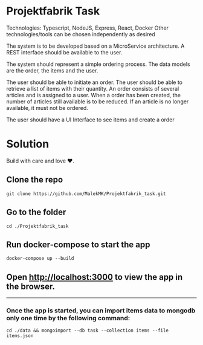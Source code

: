 # Projektfabrik Task

Technologies: Typescript, NodeJS, Express, React, Docker
Other technologies/tools can be chosen independently as desired

The system is to be developed based on a MicroService architecture.
A REST interface should be available to the user.

The system should represent a simple ordering process. The data models are the order, the items and the user.

The user should be able to initiate an order.
The user should be able to retrieve a list of items with their quantity.
An order consists of several articles and is assigned to a user.
When a order has been created, the number of articles still available is to be reduced.
If an article is no longer available, it must not be ordered.

The user should have a UI Interface to see items and create a order

# Solution

Build with care and love :heart:.

## Clone the repo 

`git clone https://github.com/MalekMK/Projektfabrik_task.git`

## Go to the folder

`cd ./Projektfabrik_task`

## Run docker-compose to start the app

`docker-compose up --build`

## Open [http://localhost:3000](http://localhost:3000) to view the app in the browser.

________________________________________________________________________

###  Once the app is started, you can import items data to mongodb only one time by the following command:

`cd ./data && mongoimport --db task --collection items --file items.json`



